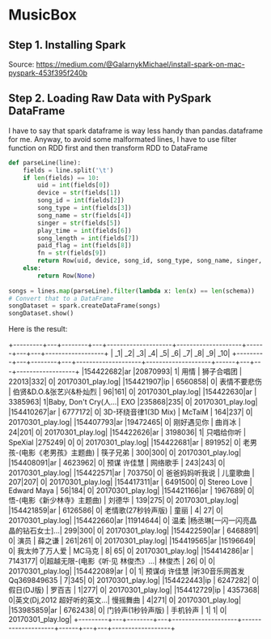 # MusicBox

## Step 1. Installing Spark
Source: https://medium.com/@GalarnykMichael/install-spark-on-mac-pyspark-453f395f240b

## Step 2. Loading Raw Data with PySpark DataFrame
I have to say that spark dataframe is way less handy than pandas.dataframe for me. Anyway, to avoid some malformated lines, I have to use filter function on RDD first and then transform RDD to DataFrame

```python
def parseLine(line):
    fields = line.split('\t')
    if len(fields) == 10:
        uid = int(fields[0])
        device = str(fields[1])
        song_id = int(fields[2])
        song_type = int(fields[3])
        song_name = str(fields[4])
        singer = str(fields[5])
        play_time = int(fields[6])
        song_length = int(fields[7])
        paid_flag = int(fields[8])
        fn = str(fields[9])
        return Row(uid, device, song_id, song_type, song_name, singer, play_time, song_length, paid_flag, fn)
    else:
        return Row(None)
        
songs = lines.map(parseLine).filter(lambda x: len(x) == len(schema))
# Convert that to a DataFrame
songDataset = spark.createDataFrame(songs)
songDataset.show()
```
Here is the result:

+---------+---+--------+---+--------------------+--------------------+------+---+---+------------------+
|       _1| _2|      _3| _4|                  _5|                  _6|    _7| _8| _9|               _10|
+---------+---+--------+---+--------------------+--------------------+------+---+---+------------------+
|154422682|ar |20870993|  1|                 用情 |              狮子合唱团 | 22013|332|  0| 20170301_play.log|
|154421907|ip | 6560858|  0|             表情不要悲伤 |    伯贤&D.O.&张艺兴&朴灿烈 |    96|161|  0| 20170301_play.log|
|154422630|ar | 3385963|  1|Baby, Don't Cry(人...|                EXO |235868|235|  0| 20170301_play.log|
|154410267|ar | 6777172|  0|   3D-环绕音律1(3D Mix) |             McTaiM |   164|237|  0| 20170301_play.log|
|154407793|ar |19472465|  0|              刚好遇见你 |                曲肖冰 |    24|201|  0| 20170301_play.log|
|154422626|ar | 3198036|  1|              只唱给你听 |            SpeXial |275249|  0|  0| 20170301_play.log|
|154422681|ar |  891952|  0|   老男孩-(电影《老男孩》主题曲) |               筷子兄弟 |   300|300|  0| 20170301_play.log|
|154408091|ar | 4623962|  0|             预谋 许佳慧 |               网络歌手 |   243|243|  0| 20170301_play.log|
|154422571|ar |  703750|  0|            爸爸妈妈听我说 |               儿童歌曲 |   207|207|  0| 20170301_play.log|
|154417311|ar | 6491500|  0|        Stereo Love |        Edward Maya |    56|184|  0| 20170301_play.log|
|154421166|ar | 1967689|  0|    悟-(电影《新少林寺》主题曲) |                刘德华 |   139|275|  0| 20170301_play.log|
|154421859|ar | 6126586|  0|        老情歌(27秒铃声版) |                 童丽 |     4| 27|  0| 20170301_play.log|
|154422660|ar |11914644|  0|                 温柔 |杨丞琳[一闪一闪亮晶晶的钻石女士]...|   299|300|  0| 20170301_play.log|
|154422590|ar | 6468891|  0|                 演员 |                薛之谦 |   261|261|  0| 20170301_play.log|
|154419565|ar |15196649|  0|            我太帅了万人爱 |               MC马克 |     8| 65|  0| 20170301_play.log|
|154414286|ar | 7143177|  0|超越无限-(电影《听·见 林俊杰》...|                林俊杰 |    26|  0|  0| 20170301_play.log|
|154422089|ar |       0|  1|           预谋dj 许佳慧 |听30音乐网首发Qq369849635 |     7|345|  0| 20170301_play.log|
|154422443|ip | 6247282|  0|            假日(DJ版) |                罗百吉 |     1|277|  0| 20170301_play.log|
|154412729|ip | 4357368|  0|英文(Dj,2012 超好听的英文...|               慢摇舞曲 |     4|271|  0| 20170301_play.log|
|153985859|ar | 6762438|  0|         门铃声(1秒铃声版) |               手机铃声 |     1|  1|  0| 20170301_play.log|
+---------+---+--------+---+--------------------+--------------------+------+---+---+------------------+
